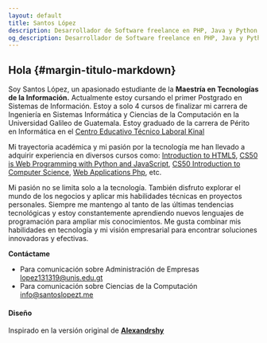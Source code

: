 ```yaml
---
layout: default
title: Santos López
description: Desarrollador de Software freelance en PHP, Java y Python con bases de datos PostgreSQL, MySQL y SQL Server.
og_description: Desarrollador de Software freelance en PHP, Java y Python con bases de datos PostgreSQL, MySQL y SQL Server.
---
```

## Hola {#margin-titulo-markdown}

Soy Santos López, un apasionado estudiante de la **Maestría en Tecnologías de la Información.** Actualmente estoy cursando el primer Postgrado en Sistemas de Información. Estoy a solo 4 cursos de finalizar mi carrera de Ingeniería en Sistemas Informática y Ciencias de la Computación en la Universidad Galileo de Guatemala. Estoy graduado de la carrera de Périto en Informática en el [Centro Educativo Técnico Laboral Kinal](https://www.kinal.org.gt)

Mi trayectoria académica y mi pasión por la tecnología me han llevado a adquirir experiencia en diversos cursos como: [Introduction to HTML5](https://es.coursera.org/learn/html), [CS50 is Web Programming with Python and JavaScript](https://cs50.harvard.edu/web/2020/), [CS50 Introduction to Computer Science](https://pll.harvard.edu/course/cs50-introduction-computer-science?delta=0), [Web Applications Php](https://coursera.org/learn/web-applications-php), etc. 

Mi pasión no se limita solo a la tecnología. También disfruto explorar el mundo de los negocios y aplicar mis habilidades técnicas en proyectos personales. Siempre me mantengo al tanto de las últimas tendencias tecnológicas y estoy constantemente aprendiendo nuevos lenguajes de programación para ampliar mis conocimientos. Me gusta combinar mis habilidades en tecnología y mi visión empresarial para encontrar soluciones innovadoras y efectivas. 

**Contáctame**
- Para comunicaci&oacute;n sobre Administraci&oacute;n de Empresas <lopez131319@unis.edu.gt><br>
- Para comunicaci&oacute;n sobre Ciencias de la Computaci&oacute;n <info@santoslopezt.me><br>

#### **Diseño**
Inspirado en la versi&oacute;n original de **[Alexandrshy](https://github.com/Alexandrshy/widgets/tree/master/assets_2)**<br>
